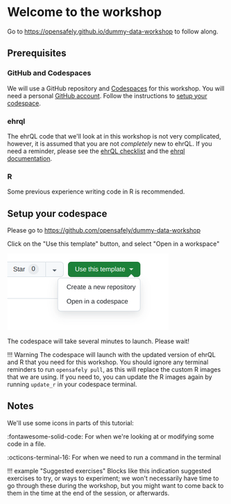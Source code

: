 # Welcome to the workshop

Go to <https://opensafely.github.io/dummy-data-workshop> to follow along.

## Prerequisites

### GitHub and Codespaces

We will use a GitHub repository and [Codespaces](https://github.com/features/codespaces)
for this workshop. You will need a personal [GitHub account](https://github.com). Follow the instructions
to [setup your codespace](#setup-your-codespace).

### ehrql 
The ehrQL code that we'll look at in this workshop is not very complicated,
however, it is assumed that you are not *completely* new to ehrQL. If you
need a reminder, please see the [ehrQL checklist](https://docs.opensafely.org/ehrql/reference/cheatsheet) and the 
[ehrql documentation](https://docs.opensafely.org/ehrql).

### R
Some previous experience writing code in R is recommended.


## Setup your codespace

Please go to <https://github.com/opensafely/dummy-data-workshop>

Click on the "Use this template" button, and select "Open in a workspace"

![Open codespace button](images/codespace_btn.png)

The codespace will take several minutes to launch. Please wait!

!!! Warning
    The codespace will launch with the updated version of ehrQL and R that you need
    for this workshop. You should ignore any terminal reminders to run `opensafely pull`,
    as this will replace the custom R images that we are using. If you need to, you can
    update the R images again by running `update_r` in your codespace terminal.


## Notes

We'll use some icons in parts of this tutorial:

:fontawesome-solid-code: For when we're looking at or modifying some code in a file.

:octicons-terminal-16: For when we need to run a command in the terminal

!!! example "Suggested exercises"
    Blocks like this indication suggested exercises to try, or ways to experiment; we won't
    necessarily have time to go through these during the workshop, but you might want
    to come back to them in the time at the end of the session, or afterwards.
